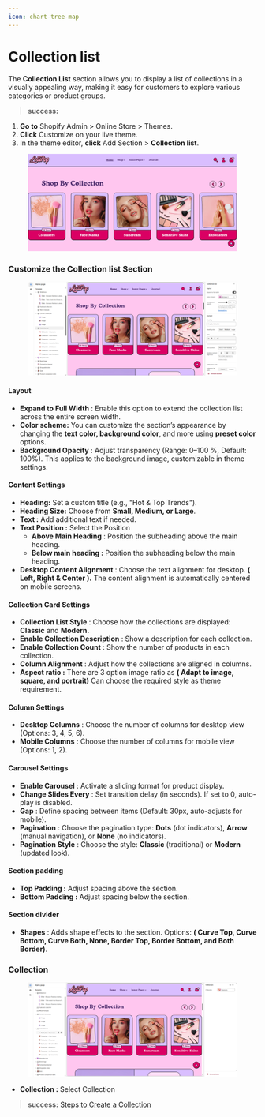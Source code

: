 ```yaml
---
icon: chart-tree-map
---
```


# Collection list

The **Collection List** section allows you to display a list of collections in a visually appealing way, making it easy for customers to explore various categories or product groups.

> **success:** 
1. **Go to** Shopify Admin > Online Store > Themes.
2. **Click** Customize on your live theme.
3. In the theme editor, **click** Add Section > **Collection list**.


<figure><img src="../.gitbook/assets/list.png" alt=""><figcaption></figcaption></figure>

### **Customize the** Collection list **Section**

<figure><img src="../.gitbook/assets/collection-list.png" alt=""><figcaption></figcaption></figure>

#### **Layout**

* **Expand to Full Width** : Enable this option to extend the collection list across the entire screen width.
* **Color scheme:** You can customize the section’s appearance by changing the **text color, background color**, and more using **preset color** options.
* **Background Opacity** : Adjust transparency (Range: 0–100 %, Default: 100%). This applies to the background image, customizable in theme settings.

#### Content Settings

* **Heading:** Set a custom title (e.g., "Hot & Top Trends").
* **Heading Size:** Choose from **Small, Medium, or Large**.
* **Text :** Add additional text if needed.
* **Text Position :** Select the Position&#x20;
  * **Above Main Heading** : Position the subheading above the main heading.
  * **Below main heading :** Position the subheading below the main heading.
* **Desktop Content Alignment** : Choose the text alignment for desktop. **( Left, Right & Center ).** The content alignment is automatically centered on mobile screens.

#### **Collection Card Settings**

* **Collection List Style** : Choose how the collections are displayed: **Classic** and **Modern.**
* **Enable Collection Description** : Show a description for each collection.
* **Enable Collection Count** : Show the number of products in each collection.
* **Column Alignment** : Adjust how the collections are aligned in columns.
* **Aspect ratio :** There are 3 option image ratio as **( Adapt to image, square, and portrait)** Can choose the required style as theme requirement.

#### **Column Settings**

* **Desktop Columns** : Choose the number of columns for desktop view (Options: 3, 4, 5, 6).
* **Mobile Columns** : Choose the number of columns for mobile view (Options: 1, 2).

#### **Carousel Settings**

* **Enable Carousel** : Activate a sliding format for product display.
* **Change Slides Every** : Set transition delay (in seconds). If set to 0, auto-play is disabled.
* **Gap** : Define spacing between items (Default: 30px, auto-adjusts for mobile).
* **Pagination** : Choose the pagination type: **Dots** (dot indicators), **Arrow** (manual navigation), or **None** (no indicators).
* **Pagination Style** : Choose the style: **Classic** (traditional) or **Modern** (updated look).

#### Section padding

* **Top Padding :** Adjust spacing above the section.
* **Bottom Padding :** Adjust spacing below the section.

#### Section divider

* **Shapes** : Adds shape effects to the section. Options: **( Curve Top, Curve Bottom, Curve Both, None, Border Top, Border Bottom, and Both Border)**.

### Collection

<figure><img src="../.gitbook/assets/list-coll.png" alt=""><figcaption></figcaption></figure>

* **Collection :** Select Collection

> **success:** 
[Steps to Create a Collection](https://help.shopify.com/en/manual/products/collections/manual-shopify-collection#create-a-manual-collection)

